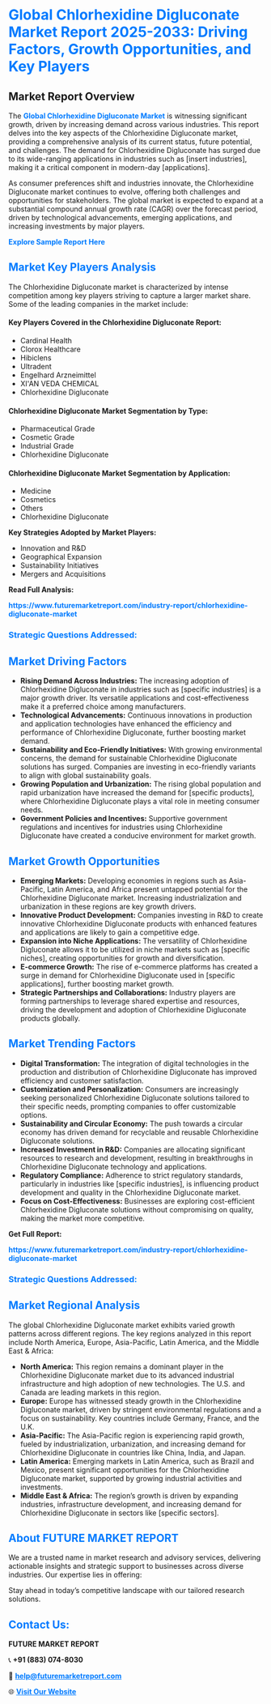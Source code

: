 <h1 style="color: #007BFF;">Global Chlorhexidine Digluconate Market Report 2025-2033: Driving Factors, Growth Opportunities, and Key Players</h1>

<section id="overview">
<h2>Market Report Overview</h2>
<p>The <a href="https://www.futuremarketreport.com/industry-report/chlorhexidine-digluconate-market" style="color: #007BFF; text-decoration: none;"><strong>Global Chlorhexidine Digluconate Market</strong></a> is witnessing significant growth, driven by increasing demand across various industries. This report delves into the key aspects of the Chlorhexidine Digluconate market, providing a comprehensive analysis of its current status, future potential, and challenges. The demand for Chlorhexidine Digluconate has surged due to its wide-ranging applications in industries such as [insert industries], making it a critical component in modern-day [applications].</p>
<p>As consumer preferences shift and industries innovate, the Chlorhexidine Digluconate market continues to evolve, offering both challenges and opportunities for stakeholders. The global market is expected to expand at a substantial compound annual growth rate (CAGR) over the forecast period, driven by technological advancements, emerging applications, and increasing investments by major players.</p>
</section>

<section id="overview">
<p><a href="https://www.futuremarketreport.com/request-sample/reportId=97264" style="color: #007BFF; text-decoration: none;"><strong>Explore Sample Report Here</strong></a></p>
</section>

<section id="key-players">
<h2 style="color: #007BFF;">Market Key Players Analysis</h2>
<p>The Chlorhexidine Digluconate market is characterized by intense competition among key players striving to capture a larger market share. Some of the leading companies in the market include:</p>
<h4>Key Players Covered in the Chlorhexidine Digluconate Report:</h4>
<ul><li>Cardinal Health</li><li>Clorox Healthcare</li><li>Hibiclens</li><li>Ultradent</li><li>Engelhard Arzneimittel</li><li>XI&#039;AN VEDA CHEMICAL</li><li>Chlorhexidine Digluconate</li></ul>
<h4>Chlorhexidine Digluconate Market Segmentation by Type:</h4>
<ul><li>Pharmaceutical Grade</li><li>Cosmetic Grade</li><li>Industrial Grade</li><li>Chlorhexidine Digluconate</li></ul>

<h4>Chlorhexidine Digluconate Market Segmentation by Application:</h4>
<ul><li>Medicine</li><li>Cosmetics</li><li>Others</li><li>Chlorhexidine Digluconate</li></ul>
<p><strong>Key Strategies Adopted by Market Players:</strong></p>
<ul>
<li>Innovation and R&D</li>
<li>Geographical Expansion</li>
<li>Sustainability Initiatives</li>
<li>Mergers and Acquisitions</li>
</ul>
</section>

<section>
<p><strong>Read Full Analysis: </strong></p><a href="https://www.futuremarketreport.com/industry-report/chlorhexidine-digluconate-market" style="color: #007BFF; text-decoration: none;"><strong>https://www.futuremarketreport.com/industry-report/chlorhexidine-digluconate-market</strong></a>
<h3 style="color: #007BFF;">Strategic Questions Addressed:</h3>
</section>

<section id="driving-factors">
<h2 style="color: #007BFF;">Market Driving Factors</h2>
<ul>
<li><strong>Rising Demand Across Industries:</strong> The increasing adoption of Chlorhexidine Digluconate in industries such as [specific industries] is a major growth driver. Its versatile applications and cost-effectiveness make it a preferred choice among manufacturers.</li>
<li><strong>Technological Advancements:</strong> Continuous innovations in production and application technologies have enhanced the efficiency and performance of Chlorhexidine Digluconate, further boosting market demand.</li>
<li><strong>Sustainability and Eco-Friendly Initiatives:</strong> With growing environmental concerns, the demand for sustainable Chlorhexidine Digluconate solutions has surged. Companies are investing in eco-friendly variants to align with global sustainability goals.</li>
<li><strong>Growing Population and Urbanization:</strong> The rising global population and rapid urbanization have increased the demand for [specific products], where Chlorhexidine Digluconate plays a vital role in meeting consumer needs.</li>
<li><strong>Government Policies and Incentives:</strong> Supportive government regulations and incentives for industries using Chlorhexidine Digluconate have created a conducive environment for market growth.</li>
</ul>
</section>

<section id="growth-opportunities">
<h2 style="color: #007BFF;">Market Growth Opportunities</h2>
<ul>
<li><strong>Emerging Markets:</strong> Developing economies in regions such as Asia-Pacific, Latin America, and Africa present untapped potential for the Chlorhexidine Digluconate market. Increasing industrialization and urbanization in these regions are key growth drivers.</li>
<li><strong>Innovative Product Development:</strong> Companies investing in R&D to create innovative Chlorhexidine Digluconate products with enhanced features and applications are likely to gain a competitive edge.</li>
<li><strong>Expansion into Niche Applications:</strong> The versatility of Chlorhexidine Digluconate allows it to be utilized in niche markets such as [specific niches], creating opportunities for growth and diversification.</li>
<li><strong>E-commerce Growth:</strong> The rise of e-commerce platforms has created a surge in demand for Chlorhexidine Digluconate used in [specific applications], further boosting market growth.</li>
<li><strong>Strategic Partnerships and Collaborations:</strong> Industry players are forming partnerships to leverage shared expertise and resources, driving the development and adoption of Chlorhexidine Digluconate products globally.</li>
</ul>
</section>

<section id="trending-factors">
<h2 style="color: #007BFF;">Market Trending Factors</h2>
<ul>
<li><strong>Digital Transformation:</strong> The integration of digital technologies in the production and distribution of Chlorhexidine Digluconate has improved efficiency and customer satisfaction.</li>
<li><strong>Customization and Personalization:</strong> Consumers are increasingly seeking personalized Chlorhexidine Digluconate solutions tailored to their specific needs, prompting companies to offer customizable options.</li>
<li><strong>Sustainability and Circular Economy:</strong> The push towards a circular economy has driven demand for recyclable and reusable Chlorhexidine Digluconate solutions.</li>
<li><strong>Increased Investment in R&D:</strong> Companies are allocating significant resources to research and development, resulting in breakthroughs in Chlorhexidine Digluconate technology and applications.</li>
<li><strong>Regulatory Compliance:</strong> Adherence to strict regulatory standards, particularly in industries like [specific industries], is influencing product development and quality in the Chlorhexidine Digluconate market.</li>
<li><strong>Focus on Cost-Effectiveness:</strong> Businesses are exploring cost-efficient Chlorhexidine Digluconate solutions without compromising on quality, making the market more competitive.</li>
</ul>
</section>

<section>
<p><strong>Get Full Report: </strong></p><a href="https://www.futuremarketreport.com/industry-report/chlorhexidine-digluconate-market" style="color: #007BFF; text-decoration: none;"><strong>https://www.futuremarketreport.com/industry-report/chlorhexidine-digluconate-market</strong></a>
<h3 style="color: #007BFF;">Strategic Questions Addressed:</h3>
</section>


<section id="regional-analysis">
<h2 style="color: #007BFF;">Market Regional Analysis</h2>
<p>The global Chlorhexidine Digluconate market exhibits varied growth patterns across different regions. The key regions analyzed in this report include North America, Europe, Asia-Pacific, Latin America, and the Middle East & Africa:</p>
<ul>
<li><strong>North America:</strong> This region remains a dominant player in the Chlorhexidine Digluconate market due to its advanced industrial infrastructure and high adoption of new technologies. The U.S. and Canada are leading markets in this region.</li>
<li><strong>Europe:</strong> Europe has witnessed steady growth in the Chlorhexidine Digluconate market, driven by stringent environmental regulations and a focus on sustainability. Key countries include Germany, France, and the U.K.</li>
<li><strong>Asia-Pacific:</strong> The Asia-Pacific region is experiencing rapid growth, fueled by industrialization, urbanization, and increasing demand for Chlorhexidine Digluconate in countries like China, India, and Japan.</li>
<li><strong>Latin America:</strong> Emerging markets in Latin America, such as Brazil and Mexico, present significant opportunities for the Chlorhexidine Digluconate market, supported by growing industrial activities and investments.</li>
<li><strong>Middle East & Africa:</strong> The region’s growth is driven by expanding industries, infrastructure development, and increasing demand for Chlorhexidine Digluconate in sectors like [specific sectors].</li>
</ul>
</section>

<footer>
<h2 style="color: #007BFF;">About FUTURE MARKET REPORT</h2>
<p>We are a trusted name in market research and advisory services, delivering actionable insights and strategic support to businesses across diverse industries. Our expertise lies in offering:</p>

<p>Stay ahead in today’s competitive landscape with our tailored research solutions.</p>

<h2 style="color: #007BFF;">Contact Us:</h2>
<p><strong>FUTURE MARKET REPORT</strong></p>
<p>📞 <strong>+91 (883) 074-8030</strong></p>
<p>📧 <strong><a href="mailto:help@futuremarketreport.com" style="color: #007BFF;">help@futuremarketreport.com</a></strong></p>
<p>🌐 <strong><a href="https://www.futuremarketreport.com/" style="color: #007BFF;">Visit Our Website</a></strong></p>
</footer>